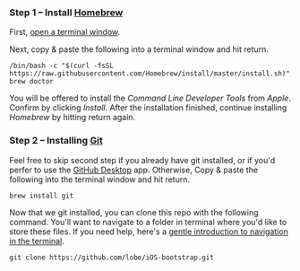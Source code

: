 ### Step 1 – Install [Homebrew](http://brew.sh/)

First, [open a terminal window](http//www.youtube.com/watch?v=zw7Nd67_aFw).

Next, copy & paste the following into a terminal window and hit return.

```shell
/bin/bash -c "$(curl -fsSL https://raw.githubusercontent.com/Homebrew/install/master/install.sh)"
brew doctor
```

You will be offered to install the *Command Line Developer Tools* from *Apple*. Confirm by clicking *Install*. After the installation finished, continue installing *Homebrew* by hitting return again.

### Step 2 – Installing [Git](https://git-scm.com)

Feel free to skip second step if you already have git installed, or if you'd perfer to use the [GitHub Desktop](https://desktop.github.com) app. Otherwise, Copy & paste the following into the terminal window and hit return.

```shell
brew install git
```

Now that we git installed, you can clone this repo with the following command. You'll want to navigate to a folder in terminal where you'd like to store these files. If you need help, here's a [gentle introduction to navigation in the terminal](https://computers.tutsplus.com/tutorials/navigating-the-terminal-a-gentle-introduction--mac-3855).

```shell
git clone https://github.com/lobe/iOS-bootstrap.git
```
